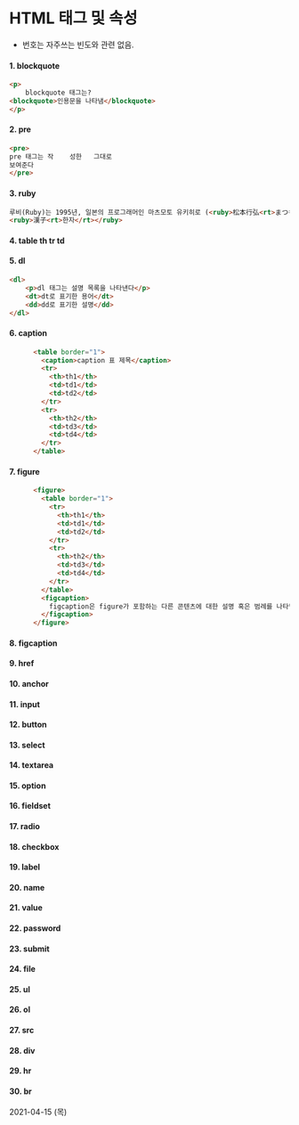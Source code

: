 # HTML 태그 및 속성

* 번호는 자주쓰는 빈도와 관련 없음.

#### 1. blockquote

```html
<p>
    blockquote 태그는?
<blockquote>인용문을 나타냄</blockquote>
</p>
```



#### 2. pre

```html
<pre>
pre 태그는 작    성한   그대로
보여준다
</pre>
```



#### 3. ruby

```html
루비(Ruby)는 1995년, 일본의 프로그래머인 마츠모토 유키히로 (<ruby>松本行弘<rt>まつもとゆきひろ</rt>)</ruby>가 만든 프로그래밍 언어입니다. 동아시아 문자의 발음을 표기할 때 사용
<ruby>漢子<rt>한자</rt></ruby>
```



#### 4. table th tr td

#### 5. dl

```html
<dl>
    <p>dl 태그는 설명 목록을 나타낸다</p>
    <dt>dt로 표기한 용어</dt>
    <dd>dd로 표기한 설명</dd>
</dl>
```

#### 6. caption

```html
      <table border="1">
        <caption>caption 표 제목</caption>
        <tr>
          <th>th1</th>
          <td>td1</td>
          <td>td2</td>
        </tr>
        <tr>
          <th>th2</th>
          <td>td3</td>
          <td>td4</td>
        </tr>        
      </table>
```



#### 7. figure

```html
      <figure>
        <table border="1">
          <tr>
            <th>th1</th>
            <td>td1</td>
            <td>td2</td>
          </tr>
          <tr>
            <th>th2</th>
            <td>td3</td>
            <td>td4</td>
          </tr>        
        </table>
        <figcaption>
          figcaption은 figure가 포함하는 다른 콘텐츠에 대한 설명 혹은 범례를 나타냄
        </figcaption>
      </figure>
```



#### 8. figcaption

#### 9. href

#### 10. anchor

#### 11. input

#### 12. button

#### 13. select

#### 14. textarea

#### 15. option

#### 16. fieldset

#### 17. radio

#### 18. checkbox

#### 19.  label

#### 20. name

#### 21. value

#### 22. password

#### 23. submit

#### 24. file

#### 25. ul

#### 26. ol

#### 27. src

#### 28. div

#### 29. hr

#### 30. br

2021-04-15 (목) 


